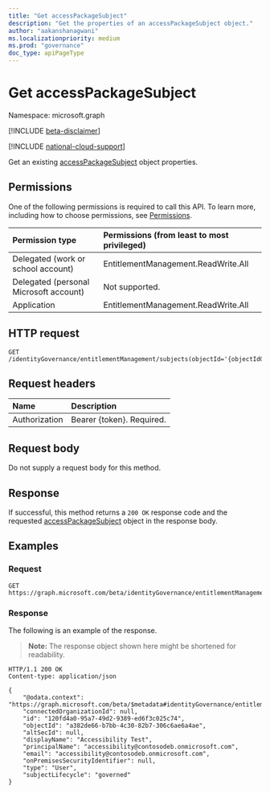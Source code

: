 ```yaml
---
title: "Get accessPackageSubject"
description: "Get the properties of an accessPackageSubject object."
author: "aakanshanagwani"
ms.localizationpriority: medium
ms.prod: "governance"
doc_type: apiPageType
---
```


# Get accessPackageSubject

Namespace: microsoft.graph

[!INCLUDE [beta-disclaimer](../../includes/beta-disclaimer.md)]

[!INCLUDE [national-cloud-support](../../includes/global-only.md)]

Get an existing [accessPackageSubject](../resources/accesspackagesubject.md) object properties.

## Permissions

One of the following permissions is required to call this API. To learn more, including how to choose permissions, see [Permissions](/graph/permissions-reference).

|Permission type|Permissions (from least to most privileged)|
|:---|:---|
|Delegated (work or school account)     | EntitlementManagement.ReadWrite.All |
|Delegated (personal Microsoft account) | Not supported. |
|Application                            | EntitlementManagement.ReadWrite.All |

## HTTP request
<!-- {
  "blockType": "ignored"
}
-->
```http
GET /identityGovernance/entitlementManagement/subjects(objectId='{objectIdOfUser}')
```

## Request headers

| Name      |Description|
|:----------|:----------|
| Authorization | Bearer \{token\}. Required. |

## Request body

Do not supply a request body for this method.

## Response

If successful, this method returns a `200 OK` response code and the requested [accessPackageSubject](../resources/accesspackagesubject.md) object in the response body.

## Examples

### Request

<!-- {
  "blockType": "request",
  "name": "get_accesspackagesubject"
}
-->
``` http
GET https://graph.microsoft.com/beta/identityGovernance/entitlementManagement/subjects(objectId='{objectIdOfUser}')
```

### Response

The following is an example of the response.

> **Note:** The response object shown here might be shortened for readability.

<!-- {
  "blockType": "response",
  "truncated": true,
  "@odata.type": "microsoft.graph.accessPackageSubject"
} -->

```http
HTTP/1.1 200 OK
Content-type: application/json

{
    "@odata.context": "https://graph.microsoft.com/beta/$metadata#identityGovernance/entitlementManagement/subjects/$entity",
    "connectedOrganizationId": null,
    "id": "120fd4a0-95a7-49d2-9389-ed6f3c025c74",
    "objectId": "a382de66-b7bb-4c30-82b7-306c6ae6a4ae",
    "altSecId": null,
    "displayName": "Accessibility Test",
    "principalName": "accessibility@contosodeb.onmicrosoft.com",
    "email": "accessibility@contosodeb.onmicrosoft.com",
    "onPremisesSecurityIdentifier": null,
    "type": "User",
    "subjectLifecycle": "governed"
}
```

<!--
{
  "type": "#page.annotation",
  "description": "Get accessPackageSubject",
  "keywords": "",
  "section": "documentation",
  "tocPath": "",
  "suppressions": [
  ]
}
-->

